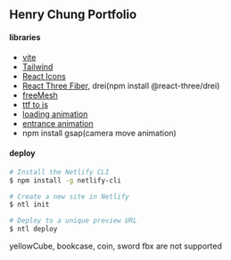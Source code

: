 ## Henry Chung Portfolio

#### libraries

- [vite](https://vitejs.dev/guide/)
- [Tailwind](https://tailwindcss.com/docs/guides/create-react-app)
- [React Icons](https://react-icons.github.io/react-icons/)
- [React Three Fiber](https://r3f.docs.pmnd.rs/getting-started/introduction), drei(npm install @react-three/drei)
- [freeMesh](https://www.turbosquid.com/)
- [ttf to js](https://gero3.github.io/facetype.js/)
- [loading animation](https://css-loaders.com/arcade/)
- [entrance animation](https://animista.net/)
-  npm install gsap(camera move animation)

#### deploy
```zsh
# Install the Netlify CLI
$ npm install -g netlify-cli

# Create a new site in Netlify
$ ntl init

# Deploy to a unique preview URL
$ ntl deploy
```

yellowCube, bookcase, coin, sword fbx are not supported
